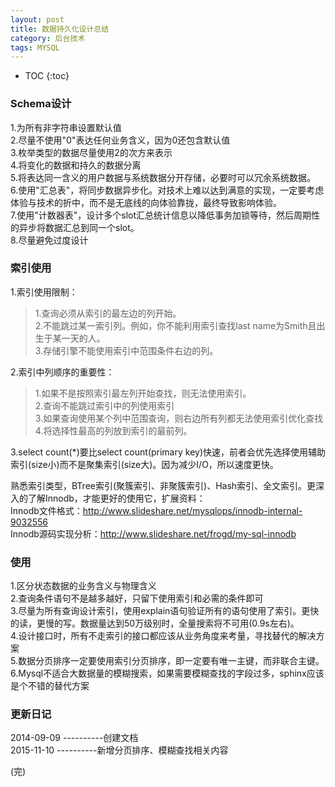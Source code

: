 ```yaml
---
layout: post
title: 数据持久化设计总结
category: 后台技术
tags: MYSQL
---
```


* TOC
{:toc}

### Schema设计
1.为所有非字符串设置默认值    
2.尽量不使用"0"表达任何业务含义，因为0还包含默认值    
3.枚举类型的数据尽量使用2的次方来表示        
4.将变化的数据和持久的数据分离    
5.将表达同一含义的用户数据与系统数据分开存储，必要时可以冗余系统数据。    
6.使用"汇总表"，将同步数据异步化。对技术上难以达到满意的实现，一定要考虑体验与技术的折中，而不是无底线的向体验靠拢，最终导致影响体验。    
7.使用"计数器表"，设计多个slot汇总统计信息以降低事务加锁等待，然后周期性的异步将数据汇总到同一个slot。    
8.尽量避免过度设计    

### 索引使用
1.索引使用限制：    
> 1.查询必须从索引的最左边的列开始。    
> 2.不能跳过某一索引列。例如，你不能利用索引查找last name为Smith且出生于某一天的人。    
> 3.存储引擎不能使用索引中范围条件右边的列。   
 
2.索引中列顺序的重要性：    
> 1.如果不是按照索引最左列开始查找，则无法使用索引。    
> 2.查询不能跳过索引中的列使用索引    
> 3.如果查询使用某个列中范围查询，则右边所有列都无法使用索引优化查找    
> 4.将选择性最高的列放到索引的最前列。 
   
3.select count(*)要比select count(primary key)快速，前者会优先选择使用辅助索引(size小)而不是聚集索引(size大)。因为减少I/O，所以速度更快。    

熟悉索引类型，BTree索引(聚簇索引、非聚簇索引)、Hash索引、全文索引。更深入的了解Innodb，才能更好的使用它，扩展资料：  
Innodb文件格式：http://www.slideshare.net/mysqlops/innodb-internal-9032556    
Innodb源码实现分析：http://www.slideshare.net/frogd/my-sql-innodb

### 使用
1.区分状态数据的业务含义与物理含义    
2.查询条件语句不是越多越好，只留下使用索引和必需的条件即可    
3.尽量为所有查询设计索引，使用explain语句验证所有的语句使用了索引。更快的读，更慢的写。数据量达到50万级别时，全量搜索将不可用(0.9s左右)。    
4.设计接口时，所有不走索引的接口都应该从业务角度来考量，寻找替代的解决方案    
5.数据分页排序一定要使用索引分页排序，即一定要有唯一主键，而非联合主键。
6.Mysql不适合大数据量的模糊搜索，如果需要模糊查找的字段过多，sphinx应该是个不错的替代方案


### 更新日记
2014-09-09 ----------创建文档         
2015-11-10 ----------新增分页排序、模糊查找相关内容

(完)




